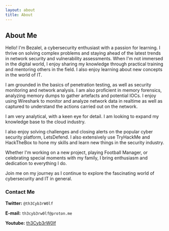 ```yaml
---
layout: about
title: About
---
```


## About Me

Hello! I'm Bezalel, a cybersecurity enthusiast with a passion for learning. I thrive on solving complex problems and staying ahead of the latest trends in network security and vulnerability assessments. When I'm not immersed in the digital world, I enjoy sharing my knowledge through practical training and mentoring others in the field. I also enjoy learning about new concepts in the world of IT.

I am grounded in the basics of penetration testing, as well as security monitoring and network analysis. I am also proficient in memory forensics, analyzing memory dumps to gather artefacts and potential IOCs. I enjoy using Wireshark to monitor and analyze network data in realtime as well as captured to understand the actions carried out on the network.

I am very analytical, with a keen eye for detail. I am looking to expand my knowledge base to the cloud industry.

I also enjoy solving challenges and closing alerts on the popular cyber security platform, LetsDefend. I also extensively use TryHackMe and HackTheBox to hone my skills and learn new things in the security industry.

Whether I'm working on a new project, playing Football Manager, or celebrating special moments with my family, I bring enthusiasm and dedication to everything I do.

Join me on my journey as I continue to explore the fascinating world of cybersecurity and IT in general.

### Contact Me
**Twitter:** `@th3Cyb3rW0lf`

**E-mail:** `th3cyb3rw0lf@proton.me`

**Youtube:** [th3Cyb3rW0lf](https://youtube.com/@th3cyb3rw0lf)

